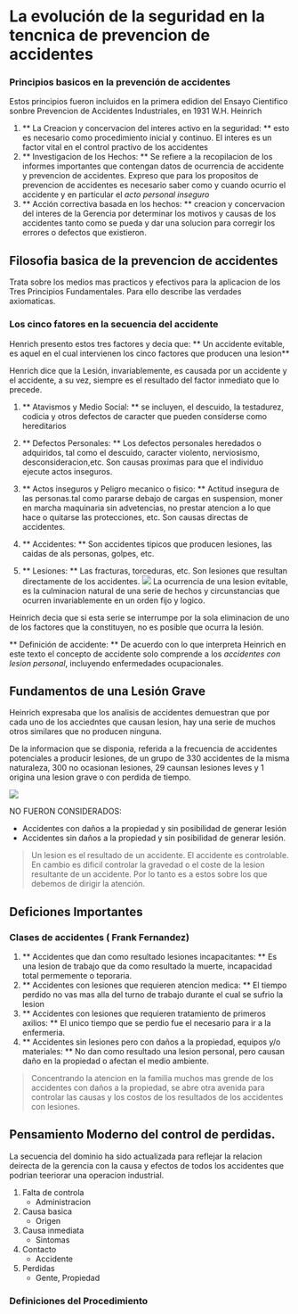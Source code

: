 # La evolución de la seguridad en la tencnica de prevencion de accidentes

### Principios basicos en la prevención de accidentes

Estos principios fueron incluidos en la primera edidion del Ensayo Cientifico sonbre Prevencion de Accidentes Industriales, en 1931 W.H. Heinrich

1. ** La Creacion y concervacion del interes activo en la seguridad: ** esto es necesario como procedimiento inicial y continuo. El interes es un factor vital en el control practivo de los accidentes
2. ** Investigacion de los Hechos: ** Se refiere a la recopilacion de los informes importantes que contengan datos de ocurrencia de accidente y prevencion de accidentes. Expreso que para los propositos de prevencion de accidentes es necesario saber como y cuando ocurrio el accidente y en particular el *acto personal inseguro*
3. ** Acción correctiva basada en los hechos: ** creacion y concervacion del interes de la Gerencia por determinar los motivos y causas de los accidentes tanto como se pueda y dar una solucion para corregir los errores o defectos que existieron.

## Filosofia basica de la prevencion de accidentes
Trata sobre los medios mas practicos y efectivos para la aplicacion de los Tres Principios Fundamentales. Para ello describe las verdades axiomaticas.
### Los cinco fatores en la secuencia del accidente
Henrich presento estos tres factores y decia que: ** Un accidente evitable, es aquel en el cual intervienen los cinco factores que producen una lesion** 

Henrich dice que la Lesión, invariablemente, es causada por un accidente y el accidente, a su vez, siempre es el resultado del factor inmediato que lo precede.

1. ** Atavismos y Medio Social: ** se incluyen, el descuido, la testadurez, codicia y otros defectos de caracter que pueden considerse como hereditarios

2. ** Defectos Personales: ** Los defectos personales heredados o adquiridos, tal como el descuido, caracter violento, nerviosismo, desconsideracion,etc. Son causas proximas para que el individuo ejecute actos inseguros.

3. ** Actos inseguros y Peligro mecanico o fisico: ** Actitud insegura de las personas.tal como pararse debajo de cargas en suspension, moner en marcha maquinaria sin advetencias, no prestar atencion a lo que hace o quitarse las protecciones, etc. Son causas directas de accidentes.

4. ** Accidentes: ** Son accidentes tipicos que producen lesiones, las caidas de als personas, golpes, etc.
5. ** Lesiones: ** Las fracturas, torceduras, etc. Son lesiones que resultan directamente de los accidentes.
![](http://lachlan.bluehaze.com.au/books/nsc_safety_facts_1941/images/heinrich_fig2s.jpg)
La ocurrencia de una lesion evitable, es la culminacion natural de una serie de hechos y circunstancias que ocurren invariablemente en un orden fijo y logico.

Heinrich decia que si esta serie se interrumpe por la sola eliminacion de uno de los factores que la constituyen, no es posible que ocurra la lesión.

** Definición de accidente: ** De acuerdo con lo que interpreta Heinrich en este texto el concepto de accidente solo comprende a los *accidentes con lesion personal*, incluyendo enfermedades ocupacionales.

## Fundamentos de una Lesión Grave

Heinrich expresaba que los analisis de accidentes demuestran que por cada uno de los acciedntes que causan lesion, hay una serie de muchos otros similares que no producen ninguna.

De la informacion que se disponia, referida a la frecuencia de accidentes potenciales a producir lesiones, de un grupo de 330 accidentes de la misma naturaleza, 300 no ocasionan lesiones, 29 caunsan lesiones leves y 1 origina una lesion grave o con perdida de tiempo.

![](http://2.bp.blogspot.com/-1KKfcb7wFzk/U20LevS2MUI/AAAAAAAAAAw/9zULqMXSeMs/s1600/Capture.JPG)

NO FUERON CONSIDERADOS: 
- Accidentes con daños a la propiedad y sin posibilidad de generar lesión
- Accidentes sin daños a la propiedad y sin posibilidad de generar lesión.

> Un lesion es el resultado de un accidente. El accidente es controlable. En cambio es dificil controlar la gravedad o el coste de la lesion resultante de un accidente. Por lo tanto es a estos sobre los que debemos de dirigir la atención.


## Deficiones Importantes
### Clases de accidentes ( Frank Fernandez)
1. ** Accidentes que dan como resultado lesiones incapacitantes: ** Es una lesion de trabajo que da como resultado  la muerte, incapacidad total permemente o teporaria.
2. ** Accidentes con lesiones que requieren atencion medica: ** El tiempo perdido no vas mas alla del turno de trabajo durante el cual se sufrio la lesion
3. ** Accidentes con lesiones que requieren tratamiento de primeros axilios: ** El unico tiempo que se perdio fue el necesario para ir a la enfermeria.
4. ** Accidentes sin lesiones pero con daños a la propiedad, equipos y/o materiales: ** No dan como resultado una lesion personal, pero causan daño en la propiedad o afectan el medio ambiente.



> Concentrando la atencion en la familia muchos mas grende de los accidentes con daños a la propiedad, se abre otra avenida para controlar las causas y los costos de los resultados de los accidentes con lesiones.

## Pensamiento Moderno del control de perdidas.
La secuencia del dominio ha sido actualizada para reflejar la relacion deirecta de la gerencia con la causa y efectos de todos los accidentes que podrian teeriorar una operacion industrial.
1. Falta de controla
	- Administracion
2. Causa basica
	- Origen
3. Causa inmediata
	- Sintomas
4. Contacto
	- Accidente
5. Perdidas
	- Gente, Propiedad

### Definiciones del Procedimiento








